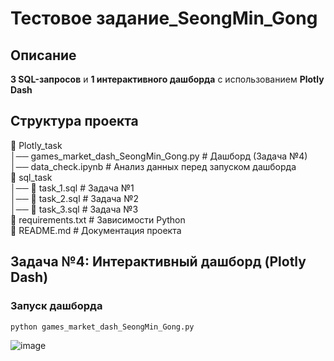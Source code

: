 # Тестовое задание_SeongMin_Gong

## Описание
**3 SQL-запросов** и **1 интерактивного дашборда** с использованием **Plotly Dash**

## Структура проекта

📂 Plotly_task  
│── games_market_dash_SeongMin_Gong.py  # Дашборд (Задача №4)  
│── data_check.ipynb                    # Анализ данных перед запуском дашборда<br>
📂 sql_task  
│── 📜 task_1.sql                          # Задача №1  
│── 📜 task_2.sql                          # Задача №2  
│── 📜 task_3.sql                          # Задача №3  
📜 requirements.txt                     # Зависимости Python  
📜 README.md                            # Документация проекта  

## **Задача №4: Интерактивный дашборд (Plotly Dash)**
### **Запуск дашборда**
```bash
python games_market_dash_SeongMin_Gong.py
```
![image](https://github.com/user-attachments/assets/b4394bd9-f6eb-4a62-9f2b-a1c92d353345)
